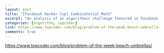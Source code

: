 ```yaml
---
layout: post
title: "[Facebook Hacker Cup] Combinatorial Math"
excerpt: "An analysis of an algorithmic challenge featured in Facebook's Hacker Cup, on combinatorics and math!"
categories: [algorithm, topcoder]
link: https://www.topcoder.com/blog/problem-of-the-week-beach-umbrellas/
comments: true
---
```

<a href="https://www.topcoder.com/blog/problem-of-the-week-beach-umbrellas/" target="_blank">https://www.topcoder.com/blog/problem-of-the-week-beach-umbrellas/</a>